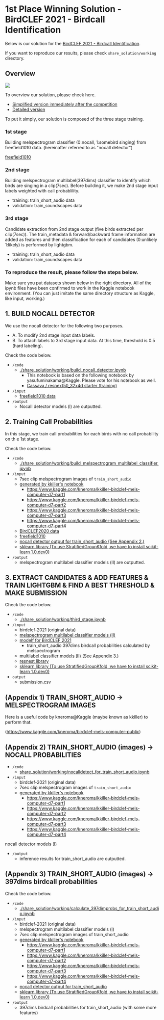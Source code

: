 # 1st Place Winning Solution - BirdCLEF 2021 - Birdcall Identification

Below is our solution for the [BirdCLEF 2021 - Birdcall Identification](https://www.kaggle.com/c/birdclef-2021/overview).

If you want to reproduce our results, please check `share_solution/working` directory.

## Overview

<img src="https://user-images.githubusercontent.com/846237/120944198-2968dc00-c76e-11eb-9bb9-ec8e8d63ce53.png">

To overview our solution, please check here.

- [Simplified version immediately after the competition](https://www.kaggle.com/c/birdclef-2021/discussion/243304)
- [Detailed version](https://www.kaggle.com/c/birdclef-2021/discussion/243927)

To put it simply, our solution is composed of the three stage training.

### 1st stage

Building melspectrogram classifier (0:nocall, 1:somebird singing) from freefield1010 data. (hereinafter referred to as "nocall detector")

[freefield1010](https://academictorrents.com/details/d247b92fa7b606e0914367c0839365499dd20121)

### 2nd stage

Building melspectrogram multilabel(397dims) classifier to identify which birds are singing in a clip(7sec). Before building it, we make 2nd stage input labels weighted with call probablility.

- training: train_short_audio data
- validation: train_soundscapes data

### 3rd stage

Candidate extraction from 2nd stage output (five birds extracted per clip(7sec)).
The train_metadata & forward/backward frame information are added as features and then classification for each of candidates (0:unlikely 1:likely) is performed by lightgbm.

- training: train_short_audio data
- validation: train_soundscapes data

### **To reproduce the result, please follow the steps below.**

Make sure you put datasets shown below in the right directory. All of the ipynb files have been confirmed to work in the Kaggle notebook environment. (You can just imitate the same directory structure as Kaggle, like input, working.)

## 1. BUILD NOCALL DETECTOR

We use the nocall detector for the following two purposes.

- A. To modify 2nd stage input data labels. 
- B. To attach labels to 3rd stage input data. At this time, threshold is 0.5 (hard labeling).

Check the code below.

- `/code`
    - [./share_solution/working/build_nocall_detector.ipynb](./share_solution/working/build_nocall_detector.ipynb)
        - This notebook is based on the following notebook by yasufuminakama@Kaggle. Please vote for his notebook as well.
        - [Cassava / resnext50_32x4d starter (training)](https://www.kaggle.com/yasufuminakama/cassava-resnext50-32x4d-starter-training)
- `/input`
    - [freefield1010 data](https://www.kaggle.com/startjapan/ff1010bird-duration7)
- `/output`
    - Nocall detector models (Ⅰ) are outputted.

## 2. Training Call Probabilities

In this stage, we train call probabilities for each birds with no call probability on th e 1st stage.

Check the code below.

- `/code`
    - [./share_solution/working/build_melspectrogram_multilabel_classifier.ipynb](./share_solution/working/build_melspectrogram_multilabel_classifier.ipynb)
- `/input`
    - 7sec clip melspectrogram images of `train_short_audio`
    - [generated by kkiller's notebook](https://www.kaggle.com/kneroma/birdclef-mels-computer-public)
        - https://www.kaggle.com/kneroma/kkiller-birdclef-mels-computer-d7-part1
        - https://www.kaggle.com/kneroma/kkiller-birdclef-mels-computer-d7-part2
        - https://www.kaggle.com/kneroma/kkiller-birdclef-mels-computer-d7-part3
        - https://www.kaggle.com/kneroma/kkiller-birdclef-mels-computer-d7-part4
    - [BirdCLEF2020 data](https://www.kaggle.com/kami634/birdclef2020-validation-audio-and-ground-truth-d5)
    - [freefield1010](https://www.kaggle.com/startjapan/ff1010bird-duration7-1)
    - [nocall detector output for train_short_audio (See Appendix 2.)](https://www.kaggle.com/startjapan/train-short-audio-nocall-fold0to4)
    - [sklearn library (To use StratifiedGroupKfold, we have to install scikit-learn 1.0.dev0)](https://www.kaggle.com/namakemono/scikit-learn-10dev0)
- `/output`
    - melspectrogram multilabel classifier models (Ⅱ) are outputted.

## 3. EXTRACT CANDIDATES & ADD FEATURES & TRAIN LIGHTGBM & FIND A BEST THRESHOLD & MAKE SUBMISSION

Check the code below.

- `/code`
    - [./share_solution/working/third_stage.ipynb](./share_solution/working/third_stage.ipynb)
- `/input`
    - birdclef-2021 (original data)
    - [melspectrogram multilabel classifier models (Ⅱ)](https://www.kaggle.com/namakemono/birdclef-groupby-author-05221040-728258)
    - [modelf for BirdCLEF 2021](https://www.kaggle.com/kami634/clefmodel)
        - train_short_audio 397dims birdcall probabilities calculated by melspectrogram 
    - [multilabel classifier models (Ⅱ) (See Appendix 3.)](https://www.kaggle.com/namakemono/metadata-probability-v0525-2100)
    - [resnest library](https://www.kaggle.com/ttahara/resnest50-fast-package)
    - [sklearn library (To use StratifiedGroupKfold, we have to install scikit-learn 1.0.dev0)](https://www.kaggle.com/namakemono/scikit-learn-10dev0)
- `output`
    - submission.csv

## (Appendix 1) TRAIN_SHORT_AUDIO → MELSPECTROGRAM IMAGES

Here is a useful code by kneroma@Kaggle (maybe known as kkiller) to perform that.

(https://www.kaggle.com/kneroma/birdclef-mels-computer-public)

## (Appendix 2) TRAIN_SHORT_AUDIO (images) → NOCALL PROBABILITIES

- `/code`
    - [share_solution/working/nocalldetect_for_train_short_audio.ipynb](./share_solution/working/nocalldetect_for_train_short_audio.ipynb)
- `/input`
    - birdclef-2021 (original data)
    - 7sec clip melspectrogram images of `train_short_audio`
    - [generated by kkiller's notebook](https://www.kaggle.com/kneroma/birdclef-mels-computer-public)
        - https://www.kaggle.com/kneroma/kkiller-birdclef-mels-computer-d7-part1
        - https://www.kaggle.com/kneroma/kkiller-birdclef-mels-computer-d7-part2
        - https://www.kaggle.com/kneroma/kkiller-birdclef-mels-computer-d7-part3
        - https://www.kaggle.com/kneroma/kkiller-birdclef-mels-computer-d7-part4

nocall detector models (Ⅰ)

- `/output`
    - inference results for train_short_audio are outputted.

## (Appendix 3) TRAIN_SHORT_AUDIO (images) → 397dims birdcall probabilities

Check the code below.

- `/code`
    - [./share_solution/working/calculate_397dimprobs_for_train_short_audio.ipynb](./share_solution/working/calculate_397dimprobs_for_train_short_audio.ipynb)
- `/input`
    - birdclef-2021 (original data)
    - melspectrogram multilabel classifier models (Ⅰ)
    - 7sec clip melspectrogram images of train_short_audio
    - [generated by kkiller's notebook](https://www.kaggle.com/kneroma/birdclef-mels-computer-public)
        - https://www.kaggle.com/kneroma/kkiller-birdclef-mels-computer-d7-part1
        - https://www.kaggle.com/kneroma/kkiller-birdclef-mels-computer-d7-part2
        - https://www.kaggle.com/kneroma/kkiller-birdclef-mels-computer-d7-part3
        - https://www.kaggle.com/kneroma/kkiller-birdclef-mels-computer-d7-part4
    - [nocall detector output for train_short_audio](https://www.kaggle.com/startjapan/train-short-audio-nocall-fold0to4)
    - [sklearn library (To use StratifiedGroupKfold, we have to install scikit-learn 1.0.dev0)](https://www.kaggle.com/namakemono/scikit-learn-10dev0)
- `/output`
    - 397dims birdcall probabilities for train_short_audio (with some more features)

